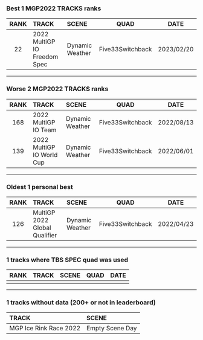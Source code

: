 ### Best 1 MGP2022 TRACKS ranks
|RANK|TRACK|SCENE|QUAD|DATE|
|:---:|:---|:---|:---:|:---:|
|22|2022 MultiGP IO Freedom Spec|Dynamic Weather|Five33Switchback|2023/02/20|
---
### Worse 2 MGP2022 TRACKS ranks
|RANK|TRACK|SCENE|QUAD|DATE|
|:---:|:---|:---|:---:|:---:|
|168|2022 MultiGP IO Team|Dynamic Weather|Five33Switchback|2022/08/13|
|139|2022 MultiGP IO World Cup|Dynamic Weather|Five33Switchback|2022/06/01|
---
### Oldest 1 personal best
|RANK|TRACK|SCENE|QUAD|DATE|
|:---:|:---|:---|:---:|:---:|
|126|MultiGP 2022 Global Qualifier|Dynamic Weather|Five33Switchback|2022/04/23|
---
### 1 tracks where TBS SPEC quad was used
|RANK|TRACK|SCENE|QUAD|DATE|
|:---:|:---|:---|:---:|:---:|
||||||
---
### 1 tracks without data (200+ or not in leaderboard)
|TRACK|SCENE|
|:---|:---|
|MGP Ice Rink Race 2022|Empty Scene Day|
